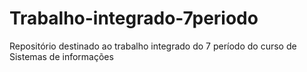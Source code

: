 # Trabalho-integrado-7periodo
Repositório destinado ao trabalho integrado do 7 período do curso de Sistemas de informações

